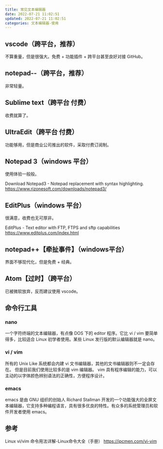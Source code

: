 ```yaml
---
title: 常见文本编辑器
date: 2022-07-21 11:02:51
updated: 2022-07-21 11:02:51
categories: 文本编辑器-使用
---
```


## vscode（跨平台，推荐）

不算重量，但是很强大。免费 + 功能插件 + 跨平台甚至良好对接 GitHub。

## notepad--（跨平台，推荐）

非常轻量。

## Sublime text（跨平台 付费）

收费就算了。

## UltraEdit（跨平台 付费）

功能够用，但是商业公司推出的软件，采取付费订阅制。

## Notepad 3（windows 平台）

使用体验一般般。

Download Notepad3 - Notepad replacement with syntax highlighting. <https://www.rizonesoft.com/downloads/notepad3/>

## EditPlus（windows 平台）

很满意，收费也无可厚非。

EditPlus - Text editor with FTP, FTPS and sftp capabilities
<https://www.editplus.com/index.html>

## notepad++【牵扯事件】（windows平台）

界面不够现代化，但是免费 + 经典。

## Atom【过时】（跨平台）

已被微软放弃，反而建议使用 vscode。

## 命令行工具

### nano

一个字符终端的文本编辑器，有点像 DOS 下的 editor 程序。它比 vi / vim 要简单得多，比较适合 Linux 初学者使用。某些 Linux 发行版的默认编辑器就是 nano。

### vi / vim

所有的 Unix Like 系统都会内建 vi 文书编辑器，其他的文书编辑器则不一定会存在。
但是目前我们使用比较多的是 vim 编辑器。
vim 具有程序编辑的能力，可以主动的以字体颜色辨别语法的正确性，方便程序设计。

### emacs

emacs 是由 GNU 组织的创始人 Richard Stallman 开发的一个功能强大的全屏文本编辑器，它支持多种编程语言，具有很多优良的特性。有众多的系统管理员和软件开发者使用 emacs。

## 参考

Linux vi/vim 命令用法详解-Linux命令大全（手册）
<https://ipcmen.com/vi-vim>
